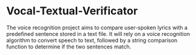 # Vocal-Textual-Verificator
The voice recognition project aims to compare user-spoken lyrics with a predefined sentence stored in a text file. It will rely on a voice recognition algorithm to convert speech to text, followed by a string comparison function to determine if the two sentences match. 
